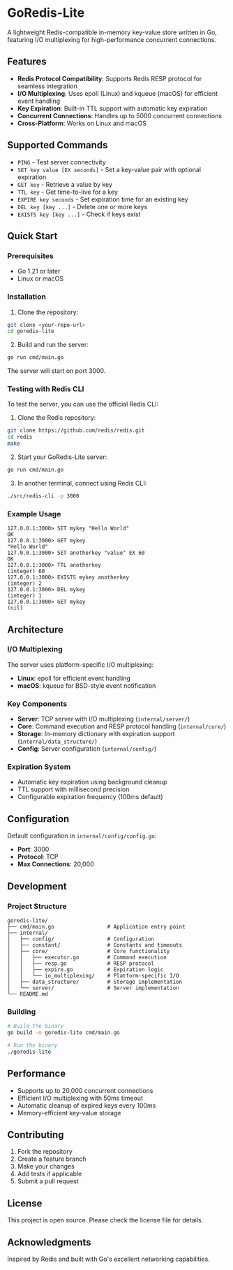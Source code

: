 # GoRedis-Lite

A lightweight Redis-compatible in-memory key-value store written in Go, featuring I/O multiplexing for high-performance concurrent connections.

## Features

- **Redis Protocol Compatibility**: Supports Redis RESP protocol for seamless integration
- **I/O Multiplexing**: Uses epoll (Linux) and kqueue (macOS) for efficient event handling
- **Key Expiration**: Built-in TTL support with automatic key expiration
- **Concurrent Connections**: Handles up to 5000 concurrent connections
- **Cross-Platform**: Works on Linux and macOS

## Supported Commands

- `PING` - Test server connectivity
- `SET key value [EX seconds]` - Set a key-value pair with optional expiration
- `GET key` - Retrieve a value by key
- `TTL key` - Get time-to-live for a key
- `EXPIRE key seconds` - Set expiration time for an existing key
- `DEL key [key ...]` - Delete one or more keys
- `EXISTS key [key ...]` - Check if keys exist

## Quick Start

### Prerequisites

- Go 1.21 or later
- Linux or macOS

### Installation

1. Clone the repository:
```bash
git clone <your-repo-url>
cd goredis-lite
```

2. Build and run the server:
```bash
go run cmd/main.go
```

The server will start on port 3000.

### Testing with Redis CLI

To test the server, you can use the official Redis CLI:

1. Clone the Redis repository:
```bash
git clone https://github.com/redis/redis.git
cd redis
make
```

2. Start your GoRedis-Lite server:
```bash
go run cmd/main.go
```

3. In another terminal, connect using Redis CLI:
```bash
./src/redis-cli -p 3000
```

### Example Usage

```redis
127.0.0.1:3000> SET mykey "Hello World"
OK
127.0.0.1:3000> GET mykey
"Hello World"
127.0.0.1:3000> SET anotherkey "value" EX 60
OK
127.0.0.1:3000> TTL anotherkey
(integer) 60
127.0.0.1:3000> EXISTS mykey anotherkey
(integer) 2
127.0.0.1:3000> DEL mykey
(integer) 1
127.0.0.1:3000> GET mykey
(nil)
```

## Architecture

### I/O Multiplexing

The server uses platform-specific I/O multiplexing:
- **Linux**: epoll for efficient event handling
- **macOS**: kqueue for BSD-style event notification

### Key Components

- **Server**: TCP server with I/O multiplexing (`internal/server/`)
- **Core**: Command execution and RESP protocol handling (`internal/core/`)
- **Storage**: In-memory dictionary with expiration support (`internal/data_structure/`)
- **Config**: Server configuration (`internal/config/`)

### Expiration System

- Automatic key expiration using background cleanup
- TTL support with millisecond precision
- Configurable expiration frequency (100ms default)

## Configuration

Default configuration in `internal/config/config.go`:
- **Port**: 3000
- **Protocol**: TCP
- **Max Connections**: 20,000

## Development

### Project Structure

```
goredis-lite/
├── cmd/main.go                 # Application entry point
├── internal/
│   ├── config/                 # Configuration
│   ├── constant/               # Constants and timeouts
│   ├── core/                   # Core functionality
│   │   ├── executor.go         # Command execution
│   │   ├── resp.go             # RESP protocol
│   │   ├── expire.go           # Expiration logic
│   │   └── io_multiplexing/    # Platform-specific I/O
│   ├── data_structure/         # Storage implementation
│   └── server/                 # Server implementation
└── README.md
```

### Building

```bash
# Build the binary
go build -o goredis-lite cmd/main.go

# Run the binary
./goredis-lite
```

## Performance

- Supports up to 20,000 concurrent connections
- Efficient I/O multiplexing with 50ms timeout
- Automatic cleanup of expired keys every 100ms
- Memory-efficient key-value storage

## Contributing

1. Fork the repository
2. Create a feature branch
3. Make your changes
4. Add tests if applicable
5. Submit a pull request

## License

This project is open source. Please check the license file for details.

## Acknowledgments

Inspired by Redis and built with Go's excellent networking capabilities.